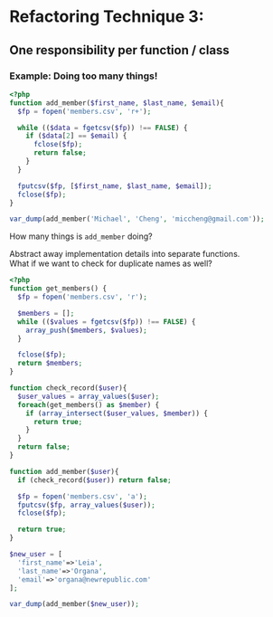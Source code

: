 # Refactoring Technique 3:

## One responsibility per function / class

### Example: Doing too many things!

```php
<?php
function add_member($first_name, $last_name, $email){
  $fp = fopen('members.csv', 'r+');

  while (($data = fgetcsv($fp)) !== FALSE) {
    if ($data[2] == $email) {
      fclose($fp);
      return false;
    }
  }

  fputcsv($fp, [$first_name, $last_name, $email]);
  fclose($fp);
}

var_dump(add_member('Michael', 'Cheng', 'miccheng@gmail.com'));
```

How many things is `add_member` doing?

Abstract away implementation details into separate functions.<br/>
What if we want to check for duplicate names as well?

```php
<?php
function get_members() {
  $fp = fopen('members.csv', 'r');

  $members = [];
  while (($values = fgetcsv($fp)) !== FALSE) {
    array_push($members, $values);
  }

  fclose($fp);
  return $members;
}

function check_record($user){
  $user_values = array_values($user);
  foreach(get_members() as $member) {
    if (array_intersect($user_values, $member)) {
      return true;
    }
  }
  return false;
}

function add_member($user){
  if (check_record($user)) return false;

  $fp = fopen('members.csv', 'a');
  fputcsv($fp, array_values($user));
  fclose($fp);

  return true;
}

$new_user = [
  'first_name'=>'Leia',
  'last_name'=>'Organa',
  'email'=>'organa@newrepublic.com'
];

var_dump(add_member($new_user));
```